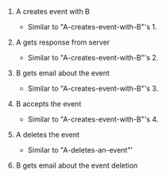 1. A creates event with B
    * Similar to "A-creates-event-with-B"'s 1.

2. A gets response from server
    * Similar to "A-creates-event-with-B"'s 2.

3. B gets email about the event
    * Similar to "A-creates-event-with-B"'s 3.

4. B accepts the event
    * Similar to "A-creates-event-with-B"'s 4.

5. A deletes the event
    * Similar to "A-deletes-an-event"'

6. B gets email about the event deletion